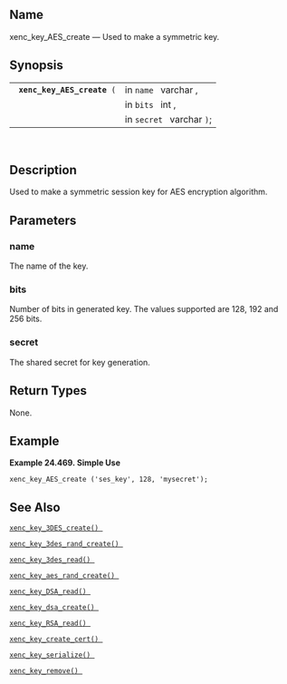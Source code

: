 <div>

<div>

</div>

<div>

## Name

xenc_key_AES_create — Used to make a symmetric key.

</div>

<div>

## Synopsis

<div>

|                                  |                           |
|----------------------------------|---------------------------|
| ` `**`xenc_key_AES_create`**` (` | in `name ` varchar ,      |
|                                  | in `bits ` int ,          |
|                                  | in `secret ` varchar `)`; |

<div>

 

</div>

</div>

</div>

<div>

## Description

Used to make a symmetric session key for AES encryption algorithm.

</div>

<div>

## Parameters

<div>

### name

The name of the key.

</div>

<div>

### bits

Number of bits in generated key. The values supported are 128, 192 and
256 bits.

</div>

<div>

### secret

The shared secret for key generation.

</div>

</div>

<div>

## Return Types

None.

</div>

<div>

## Example

<div>

**Example 24.469. Simple Use**

<div>

``` screen
xenc_key_AES_create ('ses_key', 128, 'mysecret');
```

</div>

</div>

  

</div>

<div>

## See Also

<a href="fn_xenc_key_3des_create.html" class="link"
title="xenc_key_3DES_create"><code
class="function">xenc_key_3DES_create() </code></a>

<a href="fn_xenc_key_3des_rand_create.html" class="link"
title="xenc_key_3DES_rand_create"><code
class="function">xenc_key_3des_rand_create() </code></a>

<a href="fn_xenc_key_3des_read.html" class="link"
title="xenc_key_3DES_read"><code
class="function">xenc_key_3des_read() </code></a>

<a href="fn_xenc_key_aes_rand_create.html" class="link"
title="xenc_key_AES_rand_create"><code
class="function">xenc_key_aes_rand_create() </code></a>

<a href="fn_xenc_key_dsa_read.html" class="link"
title="xenc_key_DSA_read"><code
class="function">xenc_key_DSA_read() </code></a>

<a href="fn_xenc_key_dsa_create.html" class="link"
title="xenc_key_DSA_create"><code
class="function">xenc_key_dsa_create() </code></a>

<a href="fn_xenc_key_rsa_read.html" class="link"
title="xenc_key_RSA_read"><code
class="function">xenc_key_RSA_read() </code></a>

<a href="fn_xenc_key_create_cert.html" class="link"
title="xenc_key_create_cert"><code
class="function">xenc_key_create_cert() </code></a>

<a href="fn_xenc_key_serialize.html" class="link"
title="xenc_key_serialize"><code
class="function">xenc_key_serialize() </code></a>

<a href="fn_xenc_key_remove.html" class="link"
title="xenc_key_remove"><code
class="function">xenc_key_remove() </code></a>

</div>

</div>
